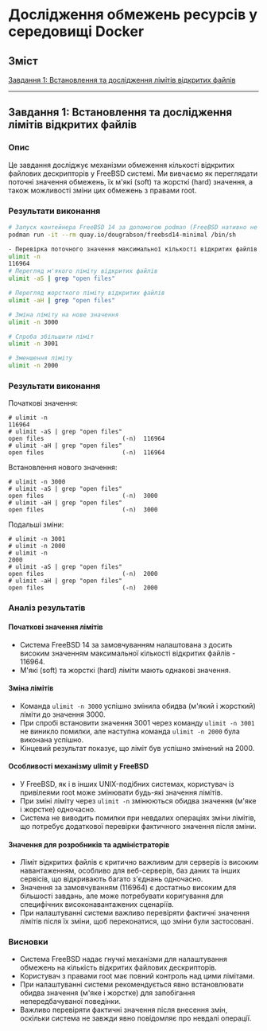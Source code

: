 # Дослідження обмежень ресурсів у середовищі Docker

## Зміст
[Завдання 1: Встановлення та дослідження лімітів відкритих файлів](#завдання-1-встановлення-та-дослідження-лімітів-відкритих-файлів)

---

## Завдання 1: Встановлення та дослідження лімітів відкритих файлів

### Опис
Це завдання досліджує механізми обмеження кількості відкритих файлових дескрипторів у FreeBSD системі. Ми вивчаємо як переглядати поточні значення обмежень, їх м'які (soft) та жорсткі (hard) значення, а також можливості зміни цих обмежень з правами root.

### Результати виконання

```bash
# Запуск контейнера FreeBSD 14 за допомогою podman (FreeBSD нативно не підтримує Docker)
podman run -it --rm quay.io/dougrabson/freebsd14-minimal /bin/sh

- Перевірка поточного значення максимальної кількості відкритих файлів
ulimit -n
116964
# Перегляд м'якого ліміту відкритих файлів
ulimit -aS | grep "open files"

# Перегляд жорсткого ліміту відкритих файлів
ulimit -aH | grep "open files"

# Зміна ліміту на нове значення
ulimit -n 3000

# Спроба збільшити ліміт
ulimit -n 3001

# Зменшення ліміту
ulimit -n 2000
```

### Результати виконання

Початкові значення:
```
# ulimit -n
116964
# ulimit -aS | grep "open files"
open files                      (-n)  116964
# ulimit -aH | grep "open files"
open files                      (-n)  116964
```

Встановлення нового значення:
```
# ulimit -n 3000
# ulimit -aS | grep "open files"
open files                      (-n)  3000
# ulimit -aH | grep "open files"
open files                      (-n)  3000
```

Подальші зміни:
```
# ulimit -n 3001
# ulimit -n 2000
# ulimit -n
2000
# ulimit -aS | grep "open files"
open files                      (-n)  2000
# ulimit -aH | grep "open files"
open files                      (-n)  2000
```

### Аналіз результатів

#### Початкові значення лімітів
- Система FreeBSD 14 за замовчуванням налаштована з досить високим значенням максимальної кількості відкритих файлів - 116964.
- М'які (soft) та жорсткі (hard) ліміти мають однакові значення.

#### Зміна лімітів
- Команда `ulimit -n 3000` успішно змінила обидва (м'який і жорсткий) ліміти до значення 3000.
- При спробі встановити значення 3001 через команду `ulimit -n 3001` не виникло помилки, але наступна команда `ulimit -n 2000` була виконана успішно.
- Кінцевий результат показує, що ліміт був успішно змінений на 2000.

#### Особливості механізму ulimit у FreeBSD
- У FreeBSD, як і в інших UNIX-подібних системах, користувач із привілеями root може змінювати будь-які значення лімітів.
- При зміні ліміту через `ulimit -n` змінюються обидва значення (м'яке і жорстке) одночасно.
- Система не виводить помилки при невдалих операціях зміни лімітів, що потребує додаткової перевірки фактичного значення після зміни.

#### Значення для розробників та адміністраторів
- Ліміт відкритих файлів є критично важливим для серверів із високим навантаженням, особливо для веб-серверів, баз даних та інших сервісів, що відкривають багато з'єднань одночасно.
- Значення за замовчуванням (116964) є достатньо високим для більшості завдань, але може потребувати коригування для специфічних високонавантажених сценаріїв.
- При налаштуванні системи важливо перевіряти фактичні значення лімітів після їх зміни, щоб переконатися, що зміни були застосовані.

### Висновки
- Система FreeBSD надає гнучкі механізми для налаштування обмежень на кількість відкритих файлових дескрипторів.
- Користувач з правами root має повний контроль над цими лімітами.
- При налаштуванні системи рекомендується явно встановлювати обидва значення (м'яке і жорстке) для запобігання непередбачуваної поведінки.
- Важливо перевіряти фактичні значення після внесення змін, оскільки система не завжди явно повідомляє про невдалі операції.

